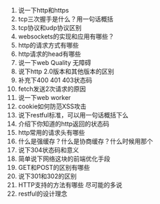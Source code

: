 1. 说一下http和https
2. tcp三次握手是什么？用一句话概括
3. tcp协议和udp协议区别
4. websockets的实现和应用有哪些？
5. http的请求方式有哪些
6. http请求的head有哪些
7. 说一下web Quality 无障碍
8. 说下http 2.0版本和其他版本的区别
9. 补充下400 401 403状态码
10. fetch发送2次请求的原因
11. 说一下web worker
12. cookie如何防范XSS攻击
13. 说下restful标准，可以用一句话概括下么
14. 介绍下你知道的http返回的状态码
15. http常用的请求头有哪些
16. 什么是强缓存？什么是协商缓存？什么时候用那个
17. 说下304状态码和意义
18. 简单说下网络这块的前端优化手段
19. GET和POST的区别有哪些
20. 说下301和302的区别
21. HTTP支持的方法有哪些 尽可能的多说
22. restful的设计理念